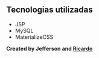 ## Tecnologias utilizadas

* JSP
* MySQL
* MaterializeCSS

**Created by Jefferson and [Ricardo](https://github.com/RicardoHoffmann)**
